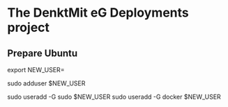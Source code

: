 The DenktMit eG Deployments project
===================================

Prepare Ubuntu
--------------
export NEW_USER=<username>

sudo adduser $NEW_USER

sudo useradd -G sudo $NEW_USER
sudo useradd -G docker $NEW_USER
